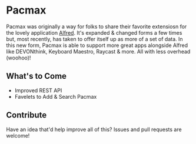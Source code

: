 # Pacmax

Pacmax was originally a way for folks to share their favorite extensiosn for the lovely application [Alfred](https://alfredapp.com). It's expanded & changed forms a few times but, most recently, has taken to offer itself up as more of a set of data. In this new form, Pacmax is able to support more great apps alongside Alfred like DEVONthink, Keyboard Maestro, Raycast & more. All with less overhead (woohoo)!

## What's to Come

- Improved REST API
- Favelets to Add & Search Pacmax

## Contribute

Have an idea that'd help improve all of this? Issues and pull requests are welcome!
